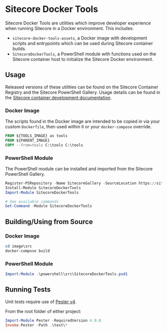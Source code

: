 # Sitecore Docker Tools

Sitecore Docker Tools are utilities which improve developer experience when running Sitecore in a Docker environment. This includes:

* `sitecore-docker-tools-assets`, a Docker image with development scripts and entrypoints which can be used during Sitecore container builds.
* `SitecoreDockerTools`, a PowerShell module with functions used on the Sitecore container host to initialize the Sitecore Docker environment.

## Usage

Released versions of these utilities can be found on the Sitecore Container Registry and the Sitecore PowerShell Gallery. Usage details can be found in the [Sitecore container development documentation](https://doc.sitecore.com/developers/100/developer-tools/en/containers-in-sitecore-development.html).

### Docker Image
The scripts found in the Docker image are intended to be copied in via your custom `Dockerfile`, then used within it or your `docker-compose` override.

```Dockerfile
FROM ${TOOLS_IMAGE} as tools
FROM ${PARENT_IMAGE}
COPY --from=tools C:\tools C:\tools
```

### PowerShell Module
The PowerShell module can be installed and imported from the Sitecore PowerShell Gallery. 

```powershell
Register-PSRepository -Name SitecoreGallery -SourceLocation https://sitecore.myget.org/F/sc-powershell/api/v2
Install-Module SitecoreDockerTools
Import-Module SitecoreDockerTools

# See available commands
Get-Command -Module SitecoreDockerTools
```

## Building/Using from Source

### Docker Image
```powershell
cd image\src
docker-compose build
```

### PowerShell Module
```powershell
Import-Module .\powershell\src\SitecoreDockerTools.psd1
```

## Running Tests

Unit tests require use of [Pester v4](https://pester.dev/docs/v4/introduction/installation).

From the root folder of either project:

```powershell
Import-Module Pester -RequiredVersion 4.9.0
Invoke-Pester -Path .\test\*
```